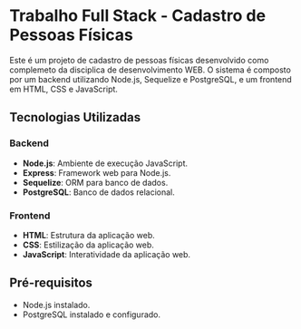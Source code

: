 # Trabalho Full Stack - Cadastro de Pessoas Físicas

Este é um projeto de cadastro de pessoas físicas desenvolvido como complemeto da disciplica de desenvolvimento WEB. O sistema é composto por um backend utilizando Node.js, Sequelize e PostgreSQL, e um frontend em HTML, CSS e JavaScript.

## Tecnologias Utilizadas

### Backend

- **Node.js**: Ambiente de execução JavaScript.
- **Express**: Framework web para Node.js.
- **Sequelize**: ORM para banco de dados.
- **PostgreSQL**: Banco de dados relacional.

### Frontend

- **HTML**: Estrutura da aplicação web.
- **CSS**: Estilização da aplicação web.
- **JavaScript**: Interatividade da aplicação web.

## Pré-requisitos

- Node.js instalado.
- PostgreSQL instalado e configurado.

